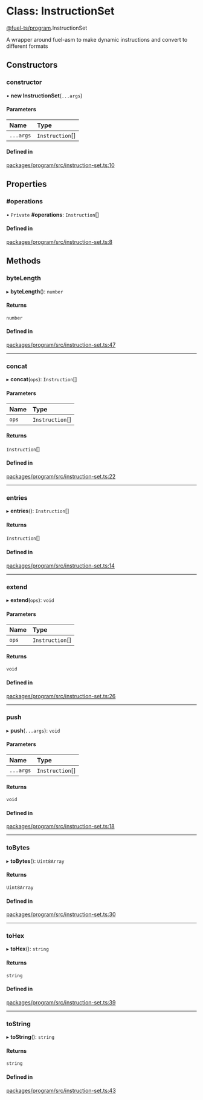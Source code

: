# Class: InstructionSet

[@fuel-ts/program](/api/Program/index.md).InstructionSet

A wrapper around fuel-asm to make dynamic instructions and convert to different formats

## Constructors

### constructor

• **new InstructionSet**(`...args`)

#### Parameters

| Name | Type |
| :------ | :------ |
| `...args` | `Instruction`[] |

#### Defined in

[packages/program/src/instruction-set.ts:10](https://github.com/FuelLabs/fuels-ts/blob/91b492dc/packages/program/src/instruction-set.ts#L10)

## Properties

### #operations

• `Private` **#operations**: `Instruction`[]

#### Defined in

[packages/program/src/instruction-set.ts:8](https://github.com/FuelLabs/fuels-ts/blob/91b492dc/packages/program/src/instruction-set.ts#L8)

## Methods

### byteLength

▸ **byteLength**(): `number`

#### Returns

`number`

#### Defined in

[packages/program/src/instruction-set.ts:47](https://github.com/FuelLabs/fuels-ts/blob/91b492dc/packages/program/src/instruction-set.ts#L47)

___

### concat

▸ **concat**(`ops`): `Instruction`[]

#### Parameters

| Name | Type |
| :------ | :------ |
| `ops` | `Instruction`[] |

#### Returns

`Instruction`[]

#### Defined in

[packages/program/src/instruction-set.ts:22](https://github.com/FuelLabs/fuels-ts/blob/91b492dc/packages/program/src/instruction-set.ts#L22)

___

### entries

▸ **entries**(): `Instruction`[]

#### Returns

`Instruction`[]

#### Defined in

[packages/program/src/instruction-set.ts:14](https://github.com/FuelLabs/fuels-ts/blob/91b492dc/packages/program/src/instruction-set.ts#L14)

___

### extend

▸ **extend**(`ops`): `void`

#### Parameters

| Name | Type |
| :------ | :------ |
| `ops` | `Instruction`[] |

#### Returns

`void`

#### Defined in

[packages/program/src/instruction-set.ts:26](https://github.com/FuelLabs/fuels-ts/blob/91b492dc/packages/program/src/instruction-set.ts#L26)

___

### push

▸ **push**(`...args`): `void`

#### Parameters

| Name | Type |
| :------ | :------ |
| `...args` | `Instruction`[] |

#### Returns

`void`

#### Defined in

[packages/program/src/instruction-set.ts:18](https://github.com/FuelLabs/fuels-ts/blob/91b492dc/packages/program/src/instruction-set.ts#L18)

___

### toBytes

▸ **toBytes**(): `Uint8Array`

#### Returns

`Uint8Array`

#### Defined in

[packages/program/src/instruction-set.ts:30](https://github.com/FuelLabs/fuels-ts/blob/91b492dc/packages/program/src/instruction-set.ts#L30)

___

### toHex

▸ **toHex**(): `string`

#### Returns

`string`

#### Defined in

[packages/program/src/instruction-set.ts:39](https://github.com/FuelLabs/fuels-ts/blob/91b492dc/packages/program/src/instruction-set.ts#L39)

___

### toString

▸ **toString**(): `string`

#### Returns

`string`

#### Defined in

[packages/program/src/instruction-set.ts:43](https://github.com/FuelLabs/fuels-ts/blob/91b492dc/packages/program/src/instruction-set.ts#L43)
